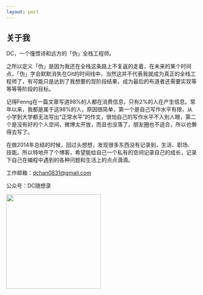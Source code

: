 ```yaml
---
layout: post
---
```


## 关于我

DC，一个憧憬诗和远方的「伪」全栈工程师。

之所以定义「伪」是因为我还在全栈这条路上不复返的走着，在未来的某个时间点，「伪」字会默默消失在Git的时间线中，当然这并不代表我就成为真正的全栈工程师了，有可能只是达到了我想要的现阶段结果，成为最后的布道者还需要实现等等等等阶段的目标。

记得Fenng在一篇文章写道98%的人都在消费信息，只有2%的人在产生信息。常年以来，我都是属于这98%的人，原因很简单，第一个是自己写作水平有限，从小学到大学都无法写出“正常水平”的作文，很怕自己的写作水平不入别人眼，第二个是没有好的个人空间，微博太开放，而且也没落了，朋友圈也不适合，所以也懒得去写了。

在做2014年总结的时候，回过头想想，发现很多东西没有记录到，生活、职场、技能。所以特地开了个博客，希望能给自己一个私有的空间记录自己的成长，记录下自己在编程中遇到的各种问题和生活上的点点滴滴。

工作邮箱：<dchan0831@gmail.com>

公众号：DC随想录 

<img src="http://blog.gitdc.com/wp-content/uploads/2016/09/qrcode.jpg" width="250"/>
